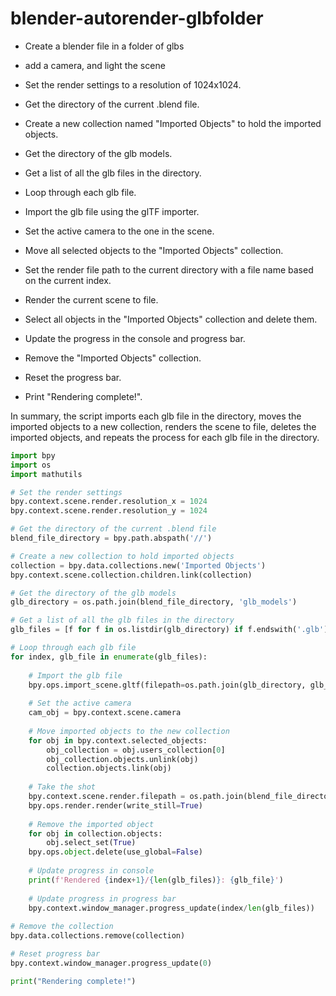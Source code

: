 # blender-autorender-glbfolder

* Create a blender file in a folder of glbs
* add a camera, and light the scene

* Set the render settings to a resolution of 1024x1024.
* Get the directory of the current .blend file.
* Create a new collection named "Imported Objects" to hold the imported objects.
* Get the directory of the glb models.
* Get a list of all the glb files in the directory.
* Loop through each glb file.
* Import the glb file using the glTF importer.
* Set the active camera to the one in the scene.
* Move all selected objects to the "Imported Objects" collection.
* Set the render file path to the current directory with a file name based on the current index.
* Render the current scene to file.
* Select all objects in the "Imported Objects" collection and delete them.
* Update the progress in the console and progress bar.
* Remove the "Imported Objects" collection.
* Reset the progress bar.
* Print "Rendering complete!".

In summary, the script imports each glb file in the directory, moves the imported objects to a new collection, renders the scene to file, deletes the imported objects, and repeats the process for each glb file in the directory.

```python
import bpy
import os
import mathutils

# Set the render settings
bpy.context.scene.render.resolution_x = 1024
bpy.context.scene.render.resolution_y = 1024

# Get the directory of the current .blend file
blend_file_directory = bpy.path.abspath('//')

# Create a new collection to hold imported objects
collection = bpy.data.collections.new('Imported Objects')
bpy.context.scene.collection.children.link(collection)

# Get the directory of the glb models
glb_directory = os.path.join(blend_file_directory, 'glb_models')

# Get a list of all the glb files in the directory
glb_files = [f for f in os.listdir(glb_directory) if f.endswith('.glb')]

# Loop through each glb file
for index, glb_file in enumerate(glb_files):
    
    # Import the glb file
    bpy.ops.import_scene.gltf(filepath=os.path.join(glb_directory, glb_file))
    
    # Set the active camera
    cam_obj = bpy.context.scene.camera
    
    # Move imported objects to the new collection
    for obj in bpy.context.selected_objects:
        obj_collection = obj.users_collection[0]
        obj_collection.objects.unlink(obj)
        collection.objects.link(obj)
    
    # Take the shot
    bpy.context.scene.render.filepath = os.path.join(blend_file_directory, f"render_{index}.png")
    bpy.ops.render.render(write_still=True)
    
    # Remove the imported object
    for obj in collection.objects:
        obj.select_set(True)
    bpy.ops.object.delete(use_global=False)
    
    # Update progress in console
    print(f'Rendered {index+1}/{len(glb_files)}: {glb_file}')
    
    # Update progress in progress bar
    bpy.context.window_manager.progress_update(index/len(glb_files))
    
# Remove the collection
bpy.data.collections.remove(collection)

# Reset progress bar
bpy.context.window_manager.progress_update(0)

print("Rendering complete!")
```
